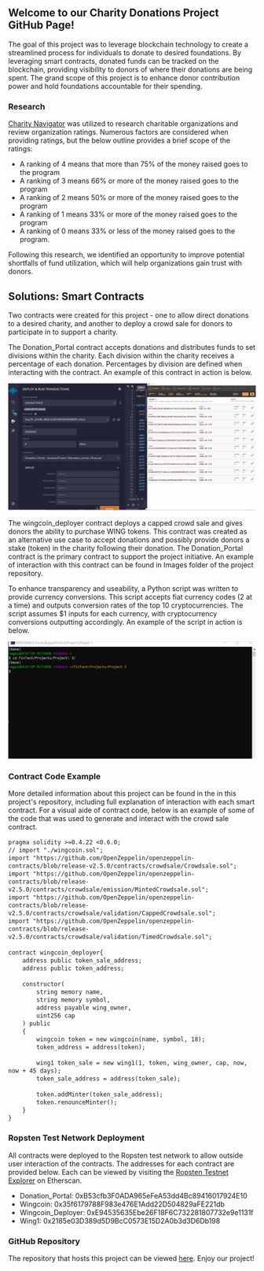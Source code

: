 ## Welcome to our Charity Donations Project GitHub Page!

The goal of this project was to leverage blockchain technology to create a streamlined process for individuals to donate to desired foundations.  By leveraging smart contracts, donated funds can be tracked on the blockchain, providing visibility to donors of where their donations are being spent.  The grand scope of this project is to enhance donor contribution power and hold foundations accountable for their spending. 

### Research

[Charity Navigator](https://www.charitynavigator.org) was utilized to research charitable organizations and review organization ratings.  Numerous factors are considered when providing ratings, but the below outline provides a brief scope of the ratings:

  - A ranking of 4 means that more than 75% of the money raised goes to the program
  - A ranking of 3 means 66% or more of the money raised goes to the program
  - A ranking of 2 means 50% or more of the money raised goes to the program
  - A ranking of 1 means 33% or more of the money raised goes to the program
  - A ranking of 0 means 33% or less of the money raised goes to the program.
  
Following this research, we identified an opportunity to improve potential shortfalls of fund utilization, which will help organizations gain trust with donors. 

## Solutions: Smart Contracts
Two contracts were created for this project - one to allow direct donations to a desired charity, and another to deploy a crowd sale for donors to participate in to support a charity. 

The Donation_Portal contract accepts donations and distributes funds to set divisions within the charity.  Each division within the charity receives a percentage of each donation.  Percentages by division are defined when interacting with the contract.  An example of this contract in action is below.  

![Deposit Demo](depositCONTRACT.gif)

The wingcoin_deployer contract deploys a capped crowd sale and gives donors the ability to purchase WING tokens.  This contract was created as an alternative use case to accept donations and possibly provide donors a stake (token) in the charity following their donation.  The Donation_Portal contract is the primary contract to support the project initiative. An example of interaction with this contract can be found in Images folder of the project repository. 

To enhance transparency and useability, a Python script was written to provide currency conversions.  This script accepts fiat currency codes (2 at a time) and outputs conversion rates of the top 10 cryptocurrencies.  The script assumes $1 inputs for each currency, with cryptocurrency conversions outputting accordingly.  An example of the script in action is below. 

![Currency Conversions](conversions_python2.gif)

### Contract Code Example

More detailed information about this project can be found in the in this project's repository, including full explanation of interaction with each smart contract.  For a visual aide of contract code, below is an example of some of the code that was used to generate and interact with the crowd sale contract. 
```
pragma solidity >=0.4.22 <0.6.0;
// import "./wingcoin.sol";
import "https://github.com/OpenZeppelin/openzeppelin-contracts/blob/release-v2.5.0/contracts/crowdsale/Crowdsale.sol";
import "https://github.com/OpenZeppelin/openzeppelin-contracts/blob/release-v2.5.0/contracts/crowdsale/emission/MintedCrowdsale.sol";
import "https://github.com/OpenZeppelin/openzeppelin-contracts/blob/release-v2.5.0/contracts/crowdsale/validation/CappedCrowdsale.sol";
import "https://github.com/OpenZeppelin/openzeppelin-contracts/blob/release-v2.5.0/contracts/crowdsale/validation/TimedCrowdsale.sol";
    
contract wingcoin_deployer{
    address public token_sale_address;
    address public token_address;
    
    constructor(
        string memory name,
        string memory symbol,
        address payable wing_owner,
        uint256 cap
    ) public
    {
        wingcoin token = new wingcoin(name, symbol, 18);
        token_address = address(token);
        
        wing1 token_sale = new wing1(1, token, wing_owner, cap, now, now + 45 days);
        token_sale_address = address(token_sale);
        
        token.addMinter(token_sale_address);
        token.renounceMinter();
    }
}

```

### Ropsten Test Network Deployment 

All contracts were deployed to the Ropsten test network to allow outside user interaction of the contracts.  The addresses for each contract are provided below.  Each can be viewed by visiting the [Ropsten Testnet Explorer](https://ropsten.etherscan.io/) on Etherscan.

  - Donation_Portal: 0xB53cfb3F0ADA965eFeA53dd4Bc89416017924E10
  - Wingcoin: 0x35f6179788F983e476E1Add22D504829aFE221db
  - Wingcoin_Deployer: 0xE94535635Ebe26F18F6C732281807732e9e1131f
  - Wing1: 0x2185e03D389d5D9BcC0573E15D2A0b3d3D6Db198


### GitHub Repository

The repository that hosts this project can be viewed [here](https://github.com/hageslel/Charity-Donations-on-Blockchain).  Enjoy our project!  
